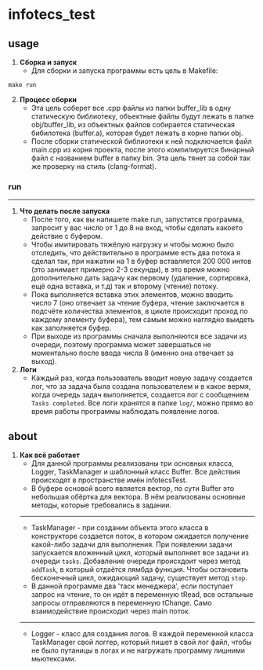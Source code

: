 # infotecs_test

## usage
1. **Сборка и запуск**
    - Для сборки и запуска программы есть цель в Makefile:
```
make run
```

2. **Процесс сборки**
    - Эта цель соберет все .cpp файлы из папки buffer_lib в одну статическую библиотеку, объектные файлы будут лежать в папке obj/buffer_lib, из объектных файлов собирается статическая бибилотека (buffer.a), которая будет лежать в корне папки obj.
    - После сборки статической библиотеки к ней подключается файл main.cpp из корня проекта, после этого компилируется бинарный файл с названием buffer в папку bin.
Эта цель тянет за собой так же проверку на стиль (clang-format).

### run
---
1. **Что делать после запуска**
    - После того, как вы напишете make run, запустится программа, запросит у вас число от 1 до 8 на вход, чтобы сделать какоето действие с буфером. 
    - Чтобы имитировать тяжёлую нагрузку и чтобы можно было отследить, что действительно в программе есть два потока я сделал так, при нажатии на 1 в буфер вставляется 200 000 интов (это занимает примерно 2-3 секунды), в это время можно дополнительно дать задачу как первому (удаление, сортировка, ещё одна вставка, и т.д) так и второму (чтение) потоку. 
    - Пока выполняется вставка этих элементов, можно вводить число 7 (оно отвечает за чтение буфера, чтение заключается в подсчёте количества элементов, в цикле происходит проход по каждому элементу буфера), тем самым можно наглядно выидеть как заполняется буфер.
    - При выходе из программы сначала выполняются все задачи из очереди, поэтому программа может завершаться не моментально после ввода числа 8 (именно она отвечает за выход).
2. **Логи**
    - Каждый раз, когда пользователь вводит новую задачу создается лог, что за задача была создана пользователем и в какое вермя, когда очередь задач выполняется, создается лог с сообщением `Tasks completed`. Все логи хранятся в папке `log/`, можно прямо во время работы программы наблюдать появление логов. 

## about
1. **Как всё работает**
    - Для данной программы реализованы три основных класса, Logger, TaskManager и шаблонный класс Buffer. Все действия происходят в пространстве имён infotecsTest.
    - В буфере основой всего является вектор, по сути Buffer это небольшая обёртка для вектора. В нём реализованы основные методы, которые требовались в задании.
    ---
    - TaskManager - при создании объекта этого класса в конструкторе создается поток, в котором ожидается получение какой-либо задачи для выполнения. При появлении задачи запускается вложенный цикл, который выполняет все задачи из очереди `tasks`. Добавление очереди происхдоит через метод `addTask`, в который отдаётся лямбда функция. Чтобы остановить бесконечный цикл, ожидающий задачу, существует метод `stop`.
    - В данной программе два 'таск менеджера', если поступает запрос на чтение, то он идёт в переменную tRead, все остальные запросы отправляются в переменную tChange. Само взаимодействие происходит через main поток.
    ---
    - Logger - класс для создания логов. В каждой переменной класса TaskManager свой логгер, который пишет в свой лог файл, чтобы не было путаницы в логах и не нагружать программу лишними мьютексами.